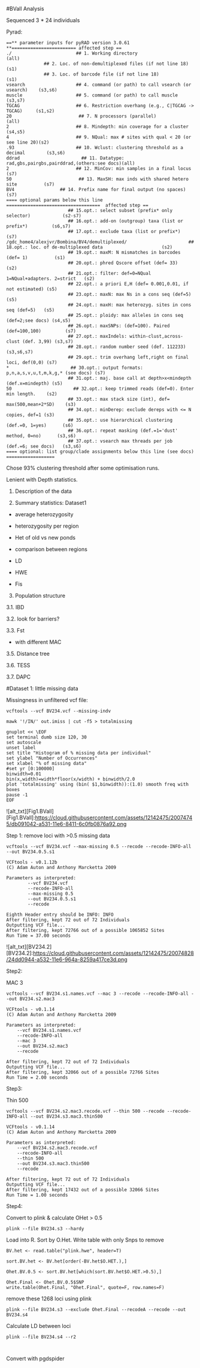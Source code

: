 #BVall Analysis

Sequenced 3 * 24 individuals 


Pyrad: 
```
==** parameter inputs for pyRAD version 3.0.61  **======================== affected step ==
./                        ## 1. Working directory                                 (all)
              ## 2. Loc. of non-demultiplexed files (if not line 18)  (s1)
              ## 3. Loc. of barcode file (if not line 18)             (s1)
vsearch                   ## 4. command (or path) to call vsearch (or usearch)    (s3,s6)
muscle                    ## 5. command (or path) to call muscle                  (s3,s7)
TGCAG                     ## 6. Restriction overhang (e.g., C|TGCAG -> TGCAG)     (s1,s2)
20                         ## 7. N processors (parallel)                           (all)
2                         ## 8. Mindepth: min coverage for a cluster              (s4,s5)
4                         ## 9. NQual: max # sites with qual < 20 (or see line 20)(s2)
.93                       ## 10. Wclust: clustering threshold as a decimal        (s3,s6)
ddrad                       ## 11. Datatype: rad,gbs,pairgbs,pairddrad,(others:see docs)(all)
2                         ## 12. MinCov: min samples in a final locus             (s7)
50                         ## 13. MaxSH: max inds with shared hetero site          (s7)
BV4                 ## 14. Prefix name for final output (no spaces)         (s7)
==== optional params below this line ===================================  affected step ==
                       ## 15.opt.: select subset (prefix* only selector)            (s2-s7)
                       ## 16.opt.: add-on (outgroup) taxa (list or prefix*)         (s6,s7)
                       ## 17.opt.: exclude taxa (list or prefix*)                   (s7)
/gdc_home4/alexjvr/Bombina/BV4/demultiplexed/                       ## 18.opt.: loc. of de-multiplexed data                      (s2)
                       ## 19.opt.: maxM: N mismatches in barcodes (def= 1)          (s1)
                       ## 20.opt.: phred Qscore offset (def= 33)                    (s2)
                       ## 21.opt.: filter: def=0=NQual 1=NQual+adapters. 2=strict   (s2)
                       ## 22.opt.: a priori E,H (def= 0.001,0.01, if not estimated) (s5)
                       ## 23.opt.: maxN: max Ns in a cons seq (def=5)               (s5)
                       ## 24.opt.: maxH: max heterozyg. sites in cons seq (def=5)   (s5)
                       ## 25.opt.: ploidy: max alleles in cons seq (def=2;see docs) (s4,s5)
                       ## 26.opt.: maxSNPs: (def=100). Paired (def=100,100)         (s7)
                       ## 27.opt.: maxIndels: within-clust,across-clust (def. 3,99) (s3,s7)
                       ## 28.opt.: random number seed (def. 112233)              (s3,s6,s7)
                       ## 29.opt.: trim overhang left,right on final loci, def(0,0) (s7)
*                       ## 30.opt.: output formats: p,n,a,s,v,u,t,m,k,g,* (see docs) (s7)
                       ## 31.opt.: maj. base call at depth>x<mindepth (def.x=mindepth) (s5)
50                       ## 32.opt.: keep trimmed reads (def=0). Enter min length.    (s2)
                       ## 33.opt.: max stack size (int), def= max(500,mean+2*SD)    (s3)
                       ## 34.opt.: minDerep: exclude dereps with <= N copies, def=1 (s3)
                       ## 35.opt.: use hierarchical clustering (def.=0, 1=yes)      (s6)
                       ## 36.opt.: repeat masking (def.=1='dust' method, 0=no)      (s3,s6)
                       ## 37.opt.: vsearch max threads per job (def.=6; see docs)   (s3,s6)
==== optional: list group/clade assignments below this line (see docs) ==================

```

Chose 93% clustering threshold after some optimisation runs. 

Lenient with Depth statistics. 

1. Description of the data



2. Summary statistics: Dataset1

  - average heterozygosity
  
  - heterozygosity per region
  
  - Het of old vs new ponds
  
  - comparison between regions
  
  - LD
  
  - HWE
  
  - Fis

3. Population structure 

3.1. IBD

3.2. look for barriers?

3.3. Fst
  - with different MAC
  
3.5. Distance tree

3.6. TESS

3.7. DAPC


#Dataset 1: little missing data


Missingness in unfiltered vcf file: 

```
vcftools --vcf BV234.vcf --missing-indv

mawk '!/IN/' out.imiss | cut -f5 > totalmissing

gnuplot << \EOF 
set terminal dumb size 120, 30
set autoscale 
unset label
set title "Histogram of % missing data per individual"
set ylabel "Number of Occurrences"
set xlabel "% of missing data"
#set yr [0:100000]
binwidth=0.01
bin(x,width)=width*floor(x/width) + binwidth/2.0
plot 'totalmissing' using (bin( $1,binwidth)):(1.0) smooth freq with boxes
pause -1
EOF
```

![alt_txt][Fig1.BVall]
[Fig1.BVall]:https://cloud.githubusercontent.com/assets/12142475/20074745/db091042-a531-11e6-8411-6c0fb0876a92.png



Step 1: remove loci with >0.5 missing data
```
vcftools --vcf BV234.vcf --max-missing 0.5 --recode --recode-INFO-all --out BV234.0.5.s1

VCFtools - v0.1.12b
(C) Adam Auton and Anthony Marcketta 2009

Parameters as interpreted:
        --vcf BV234.vcf
        --recode-INFO-all
        --max-missing 0.5
        --out BV234.0.5.s1
        --recode

Eighth Header entry should be INFO: INFO    
After filtering, kept 72 out of 72 Individuals
Outputting VCF file...
After filtering, kept 72766 out of a possible 1065852 Sites
Run Time = 37.00 seconds

```

![alt_txt][BV234.2]
[BV234.2]:https://cloud.githubusercontent.com/assets/12142475/20074828/24dd0944-a532-11e6-964a-8259a417ce3d.png


Step2: 

MAC 3

```
vcftools --vcf BV234.s1.names.vcf --mac 3 --recode --recode-INFO-all --out BV234.s2.mac3

VCFtools - v0.1.14
(C) Adam Auton and Anthony Marcketta 2009

Parameters as interpreted:
	--vcf BV234.s1.names.vcf
	--recode-INFO-all
	--mac 3
	--out BV234.s2.mac3
	--recode

After filtering, kept 72 out of 72 Individuals
Outputting VCF file...
After filtering, kept 32066 out of a possible 72766 Sites
Run Time = 2.00 seconds
```


Step3: 

Thin 500

```
vcftools --vcf BV234.s2.mac3.recode.vcf --thin 500 --recode --recode-INFO-all --out BV234.s3.mac3.thin500

VCFtools - v0.1.14
(C) Adam Auton and Anthony Marcketta 2009

Parameters as interpreted:
	--vcf BV234.s2.mac3.recode.vcf
	--recode-INFO-all
	--thin 500
	--out BV234.s3.mac3.thin500
	--recode

After filtering, kept 72 out of 72 Individuals
Outputting VCF file...
After filtering, kept 17432 out of a possible 32066 Sites
Run Time = 1.00 seconds
```



Step4: 

Convert to plink & calculate OHet > 0.5

```
plink --file BV234.s3 --hardy
```

Load into R. Sort by O.Het. Write table with only Snps to remove

```
BV.het <- read.table("plink.hwe", header=T)

sort.BV.het <- BV.het[order(-BV.het$O.HET.),]

Ohet.BV.0.5 <- sort.BV.het[which(sort.BV.het$O.HET.>0.5),]

Ohet.Final <- Ohet.BV.0.5$SNP
write.table(Ohet.Final, "Ohet.Final", quote=F, row.names=F)
```

remove these 1268 loci using plink

```
plink --file BV234.s3 --exclude Ohet.Final --recodeA --recode --out BV234.s4
```

Calculate LD between loci 
```
plink --file BV234.s4 --r2



```

Convert with pgdspider
